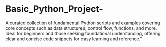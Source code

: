 # Basic_Python_Project-
A curated collection of fundamental Python scripts and examples covering core concepts such as data structures, control flow, functions, and more. Ideal for beginners and those seeking foundational understanding, offering clear and concise code snippets for easy learning and reference."
